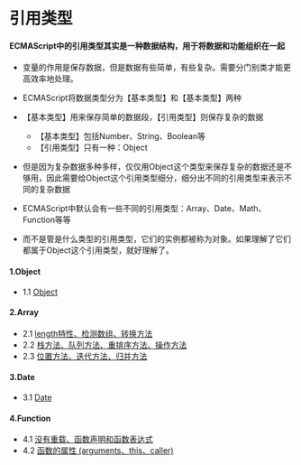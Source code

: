 # 引用类型

#### ECMAScript中的引用类型其实是一种数据结构，用于将数据和功能组织在一起
- 变量的作用是保存数据，但是数据有些简单，有些复杂。需要分门别类才能更高效率地处理。
- ECMAScript将数据类型分为【基本类型】和【基本类型】两种
- 【基本类型】用来保存简单的数据段，【引用类型】则保存复杂的数据
    - 【基本类型】包括Number、String、Boolean等
    - 【引用类型】只有一种：Object

- 但是因为复杂数据多种多样，仅仅用Object这个类型来保存复杂的数据还是不够用，因此需要给Object这个引用类型细分，细分出不同的引用类型来表示不同的复杂数据
- ECMAScript中默认会有一些不同的引用类型：Array、Date、Math、Function等等
- 而不是管是什么类型的引用类型，它们的实例都被称为对象。如果理解了它们都属于Object这个引用类型，就好理解了。

#### 1.Object
- 1.1 [Object](https://github.com/ZZsimon/Pro-Js-Note/blob/master/chapter_05/object_01/object.html)

#### 2.Array
- 2.1 [length特性、检测数组、转换方法](https://github.com/ZZsimon/Pro-Js-Note/blob/master/chapter_05/array_02/array_01.html)
- 2.2 [栈方法、队列方法、重排序方法、操作方法](https://github.com/ZZsimon/Pro-Js-Note/blob/master/chapter_05/array_02/array_02.html)
- 2.3 [位置方法、迭代方法、归并方法](https://github.com/ZZsimon/Pro-Js-Note/blob/master/chapter_05/array_02/array_03.html)

#### 3.Date
- 3.1 [Date](https://github.com/ZZsimon/Pro-Js-Note/blob/master/chapter_05/date_03/date.html)

#### 4.Function
- 4.1 [没有重载、函数声明和函数表达式](https://github.com/ZZsimon/Pro-Js-Note/blob/master/chapter_05/function_04/function_01.html)
- 4.2 [函数的属性 (arguments、this、caller)](https://github.com/ZZsimon/Pro-Js-Note/blob/master/chapter_05/function_04/function_02.html)
<!-- - 4.3 [函数其他属性和方法 (length、prototype、call、apply、bind)](https://github.com/ZZsimon/Pro-Js-Note/blob/master/chapter_05/function_04/function_03.html) -->